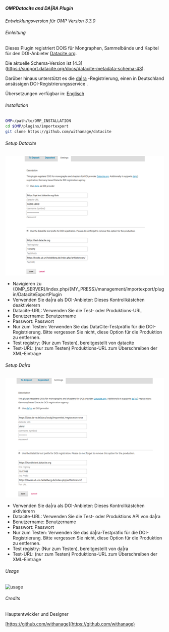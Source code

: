 ##### OMPDatacite and DA|RA Plugin

*Entwicklungsversion für OMP Version 3.3.0*

###### Einleitung
Dieses Plugin registriert DOIS für Mongraphen, Sammelbände und Kapitel für den DOI-Anbieter [Datacite.org](https://datacite.org).

Die aktuelle Schema-Version ist [4.3] (https://support.datacite.org/docs/datacite-metadata-schema-43).

Darüber hinaus unterstützt es die [da|ra](https://www.da-ra.de/home/) -Registrierung, einen in Deutschland ansässigen  DOI-Registrierungsservice .

Übersetzungen verfügbar in: [Englisch](README.md)
######  Installation
```bash
OMP=/path/to/OMP_INSTALLATION
cd $OMP/plugins/importexport
git clone https://github.com/withanage/datacite
```

######  Setup Datacite
![datacite](www/datacite.png)
* Navigieren zu {OMP_SERVER}/index.php/{MY_PRESS}/management/importexport/plugin/DataciteExportPlugin
* Verwenden Sie da|ra als DOI-Anbieter: Dieses Kontrollkästchen deaktivierern
* Datacite-URL: Verwenden Sie die Test- oder Produktions-URL
* Benutzername: Benutzername
* Passwort: Passwort
* Nur zum Testen: Verwenden Sie das DataCite-Testpräfix für die DOI-Registrierung. Bitte vergessen Sie nicht, diese Option für die Produktion zu entfernen.
* Test registry: (Nur zum Testen), bereitgestellt von datacite
* Test-URL: (nur zum Testen) Produktions-URL zum Überschreiben der XML-Einträge
######  Setup Da|ra
![dara](www/dara.png)
* Verwenden Sie da|ra als DOI-Anbieter: Dieses Kontrollkästchen aktivierern
* Datacite-URL: Verwenden Sie die Test- oder Produktions  API von da|ra
* Benutzername: Benutzername
* Passwort: Passwort
* Nur zum Testen: Verwenden Sie das da|ra-Testpräfix für die DOI-Registrierung. Bitte vergessen Sie nicht, diese Option für die Produktion zu entfernen.
* Test registry: (Nur zum Testen), bereitgestellt von   da|ra
* Test-URL: (nur zum Testen) Produktions-URL zum Überschreiben der XML-Einträge

###### Usage
![usage](www/usage.gif)

######  Credits

Hauptentwickler und Designer

[https://github.com/withanage](https://github.com/withanage)
